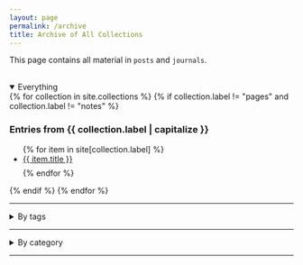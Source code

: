 ```yaml
---
layout: page
permalink: /archive
title: Archive of All Collections
---
```


<p class="all-posts">This page contains all material in <code>posts</code> and <code>journals</code>.</p>

<div class="all-posts">
<br/>
<details class="text-container" open><summary class="h3">Everything</summary>
{% for collection in site.collections %}
{% if collection.label != "pages" and collection.label != "notes" %}

  <h3>Entries from {{ collection.label | capitalize }}</h3>
  <ul>
    {% for item in site[collection.label] %}
      <li class="archives" style="padding-bottom: 0.6em;"><a href="{{ item.url }}">{{ item.title }}</a></li>
    {% endfor %}
  </ul>
  {% endif %}
{% endfor %}
</details>

<hr class="clear-hr">

<details class="text-container"><summary class="h3">By tags</summary>
<div>
    {% for tag in site.tags %}
    <div class="pure-u-1 tags">
        <h3 id="{{ tag | first }}">{{ tag | first | capitalize }}</h3>
        <ul>
        {% for post in tag.last %}
            <li style="padding-bottom: 0.6em;"><a href="{{post.url}}">{{ post.title }}</a></li>
        {% endfor %}
        </ul>
    </div>
    {% endfor %}
    <br/>
    <br/>
</div>
</details>

<hr class="clear-hr">

<details class="text-container"><summary class="h3">By category</summary>
<main>
    {% for category in site.categories %}
        <div class="pure-u-1 tags">
        <h3 id="{{ category | first }}">{{ category | first  }}</h3>
            <ul>
            {% for post in category.last %}
                <li id="category-content" style="padding-bottom: 0.6em;"><a href="{{post.url}}">{{ post.title }}</a></li>
            {% endfor %}
            </ul>
        </div>
    {% endfor %}
    <br/>
    <br/>
</main>
</details>
</div>

<hr class="clear-hr">